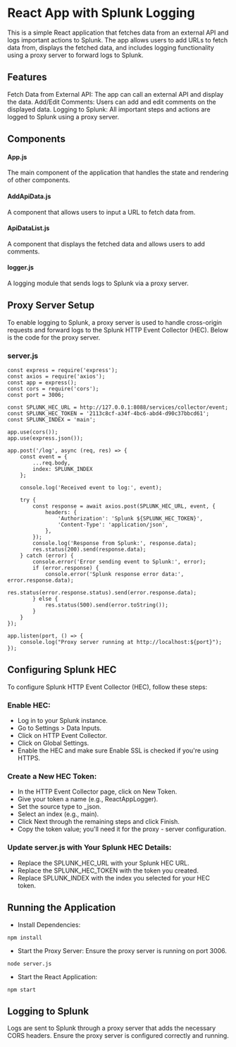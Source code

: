 
# React App with Splunk Logging
This is a simple React application that fetches data from an external API and logs important actions to Splunk. The app allows users to add URLs to fetch data from, displays the fetched data, and includes logging functionality using a proxy server to forward logs to Splunk.

## Features
Fetch Data from External API: The app can call an external API and display the data.
Add/Edit Comments: Users can add and edit comments on the displayed data.
Logging to Splunk: All important steps and actions are logged to Splunk using a proxy server.
## Components
#### App.js
The main component of the application that handles the state and rendering of other components.

#### AddApiData.js
A component that allows users to input a URL to fetch data from.

#### ApiDataList.js
A component that displays the fetched data and allows users to add comments.

#### logger.js
A logging module that sends logs to Splunk via a proxy server.

## Proxy Server Setup
To enable logging to Splunk, a proxy server is used to handle cross-origin requests and forward logs to the Splunk HTTP Event Collector (HEC). Below is the code for the proxy server.

### server.js

```
const express = require('express');
const axios = require('axios');
const app = express();
const cors = require('cors');
const port = 3006;

const SPLUNK_HEC_URL = http://127.0.0.1:8088/services/collector/event;
const SPLUNK_HEC_TOKEN = '2113c8cf-a34f-4bc6-abd4-d90c37bbcd61';
const SPLUNK_INDEX = 'main';

app.use(cors());
app.use(express.json());

app.post('/log', async (req, res) => {
    const event = {
        ...req.body,
        index: SPLUNK_INDEX
    };

    console.log('Received event to log:', event);

    try {
        const response = await axios.post(SPLUNK_HEC_URL, event, {
            headers: {
                'Authorization': 'Splunk ${SPLUNK_HEC_TOKEN}',
                'Content-Type': 'application/json',
            },
        });
        console.log('Response from Splunk:', response.data);
        res.status(200).send(response.data);
    } catch (error) {
        console.error('Error sending event to Splunk:', error);
        if (error.response) {
            console.error('Splunk response error data:', error.response.data);
            res.status(error.response.status).send(error.response.data);
        } else {
            res.status(500).send(error.toString());
        }
    }
});

app.listen(port, () => {
    console.log("Proxy server running at http://localhost:${port}");
});
```

## Configuring Splunk HEC
To configure Splunk HTTP Event Collector (HEC), follow these steps:

### Enable HEC:

- Log in to your Splunk instance.
- Go to Settings > Data Inputs.
- Click on HTTP Event Collector.
- Click on Global Settings.
- Enable the HEC and make sure Enable SSL is checked if you're using HTTPS.

### Create a New HEC Token: 
- In the HTTP Event Collector page, click on New Token.
- Give your token a name (e.g., ReactAppLogger).
- Set the source type to _json.
- Select an index (e.g., main).
- Click Next through the remaining steps and click Finish.
- Copy the token value; you'll need it for the proxy - server configuration.
### Update server.js with Your Splunk HEC Details:

- Replace the SPLUNK_HEC_URL with your Splunk HEC URL.
- Replace the SPLUNK_HEC_TOKEN with the token you created.
- Replace SPLUNK_INDEX with the index you selected for your HEC token.

## Running the Application
- Install Dependencies:


```npm install```
- Start the Proxy Server:
Ensure the proxy server is running on port 3006.

```node server.js```
- Start the React Application:

```npm start```

## Logging to Splunk
Logs are sent to Splunk through a proxy server that adds the necessary CORS headers. Ensure the proxy server is configured correctly and running.